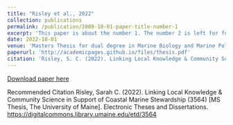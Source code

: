 ```yaml
---
title: "Risley et al., 2022"
collection: publications
permalink: /publication/2009-10-01-paper-title-number-1
excerpt: 'This paper is about the number 1. The number 2 is left for future work.'
date: 2022-10-01
venue: 'Masters Thesis for dual degree in Marine Biology and Marine Policy'
paperurl: 'http://academicpages.github.io/files/thesis.pdf'
citation: 'Risley, S. C. (2022). Linking Local Knowledge & Community Science in Support of Coastal Marine Stewardship (3564) [MS Thesis, The University of Maine]. Electronic Theses and Dissertations. https://digitalcommons.library.umaine.edu/etd/3564'
---
```



[Download paper here]((https://digitalcommons.library.umaine.edu/etd/3564))

Recommended Citation
Risley, Sarah C. (2022). Linking Local Knowledge & Community Science in Support of Coastal Marine Stewardship (3564) [MS Thesis, The University of Maine]. Electronic Theses and Dissertations. https://digitalcommons.library.umaine.edu/etd/3564

